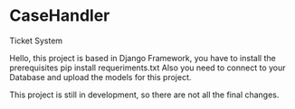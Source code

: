 # CaseHandler
Ticket System

Hello, this project is based in Django Framework, you have to install the prerequisites pip install requeriments.txt
Also you need to connect to your Database and upload the models for this project.

This project is still in development, so there are not all the final changes.
